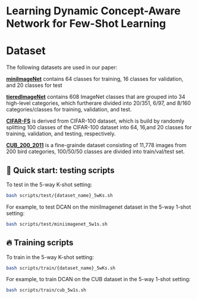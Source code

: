 # Learning Dynamic Concept-Aware Network for Few-Shot Learning
# Dataset

The following datasets are used in our paper:

 [**miniImageNet**](https://drive.google.com/file/d/12V7qi-AjrYi6OoJdYcN_k502BM_jcP8D/view?usp=sharing) contains 64 classes
for training, 16 classes for validation, and 20 classes for test
 
 [**tieredImageNet**](https://drive.google.com/open?id=1nVGCTd9ttULRXFezh4xILQ9lUkg0WZCG) contains 608 ImageNet classes
that are grouped into 34 high-level categories, which furtherare divided into 20/351, 6/97, and 8/160 categories/classes
for training, validation, and test.
 
 [**CIFAR-FS**](https://drive.google.com/file/d/1GjGMI0q3bgcpcB_CjI40fX54WgLPuTpS/view?usp=sharing) is derived from CIFAR-100 dataset, which is build by randomly
splitting 100 classes of the CIFAR-100 dataset into 64, 16,and 20 classes for training, validation, and testing, respectively.
 
 [**CUB_200_2011**](https://drive.google.com/file/d/1hbzc_P1FuxMkcabkgn9ZKinBwW683j45/view)  is a fine-grainde dataset
consisting of 11,778 images from 200 bird categories, 100/50/50 classes are divided into train/val/test set.

## :pushpin: Quick start: testing scripts
To test in the 5-way K-shot setting:
```bash
bash scripts/test/{dataset_name}_5wKs.sh
```
For example, to test DCAN on the miniImagenet dataset in the 5-way 1-shot setting:
```bash
bash scripts/test/miniimagenet_5w1s.sh
```

## :fire: Training scripts
To train in the 5-way K-shot setting:
```bash
bash scripts/train/{dataset_name}_5wKs.sh
```
For example, to train DCAN on the CUB dataset in the 5-way 1-shot setting:
```bash
bash scripts/train/cub_5w1s.sh
```
